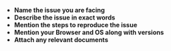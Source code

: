 - **Name the issue you are facing**
- **Describe the issue in exact words**
- **Mention the steps to reproduce the issue**
- **Mention your Browser and OS along with versions**
- **Attach any relevant documents**
